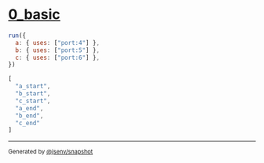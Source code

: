 # [0_basic](../../uses_port.test.mjs#L35)

```js
run({
  a: { uses: ["port:4"] },
  b: { uses: ["port:5"] },
  c: { uses: ["port:6"] },
})
```

```js
[
  "a_start",
  "b_start",
  "c_start",
  "a_end",
  "b_end",
  "c_end"
]
```

---

<sub>
  Generated by <a href="https://github.com/jsenv/core/tree/main/packages/tooling/snapshot">@jsenv/snapshot</a>
</sub>
